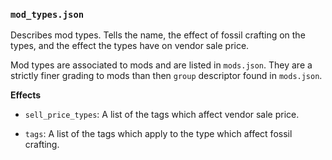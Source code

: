 ### `mod_types.json`

Describes mod types. Tells the name, the effect of fossil crafting on the types, and
the effect the types have on vendor sale price.

Mod types are associated to mods and are listed in `mods.json`. They are a strictly finer 
grading to mods than then `group` descriptor found in `mods.json`.
  
**Effects**
  
- `sell_price_types`: A list of the tags which affect vendor sale price.  

- `tags`: A list of the tags which apply to the type which affect fossil crafting.

 
